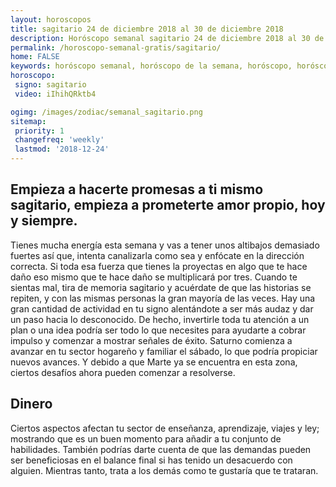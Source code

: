 ```yaml
---
layout: horoscopos
title: sagitario 24 de diciembre 2018 al 30 de diciembre 2018 
description: Horóscopo semanal sagitario 24 de diciembre 2018 al 30 de diciembre 2018. Empieza a hacerte promesas a ti mismo sagitario, empieza a prometerte amor propio, hoy y siempre. 
permalink: /horoscopo-semanal-gratis/sagitario/
home: FALSE
keywords: horóscopo semanal, horóscopo de la semana, horóscopo, horóscopo gratis,horóscopos, horóscopo esperanza gracia, horoscopos sagitario la semana, horóscopos gratis, Tarot, Astrologia, Zodíaco, sagitario, horoscopo gratis, semanal
horoscopo:
 signo: sagitario
 video: iIhihQRktb4

ogimg: /images/zodiac/semanal_sagitario.png
sitemap:
 priority: 1
 changefreq: 'weekly'
 lastmod: '2018-12-24'
---
```




## Empieza a hacerte promesas a ti mismo sagitario, empieza a prometerte amor propio, hoy y siempre. 

Tienes mucha energía esta semana y vas a tener unos altibajos demasiado fuertes así que, intenta canalizarla como sea y enfócate en la dirección correcta. Si toda esa fuerza que tienes la proyectas en algo que te hace daño eso mismo que te hace daño se multiplicará por tres. 
Cuando te sientas mal, tira de memoria sagitario y acuérdate de que las historias se repiten, y con las mismas personas la gran mayoría de las veces.
Hay una gran cantidad de actividad en tu signo alentándote a ser más audaz y dar un paso hacia lo desconocido. De hecho, invertirle toda tu atención a un plan o una idea podría ser todo lo que necesites para ayudarte a cobrar impulso y comenzar a mostrar señales de éxito. Saturno comienza a avanzar en tu sector hogareño y familiar el sábado, lo que podría propiciar nuevos avances. Y debido a que Marte ya se encuentra en esta zona, ciertos desafíos ahora pueden comenzar a resolverse.

## Dinero

Ciertos aspectos afectan tu sector de enseñanza, aprendizaje, viajes y ley; mostrando que es un buen momento para añadir a tu conjunto de habilidades. También podrías darte cuenta de que las demandas pueden ser beneficiosas en el balance final si has tenido un desacuerdo con alguien. Mientras tanto, trata a los demás como te gustaría que te trataran.